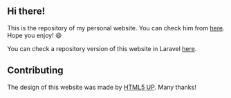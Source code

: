 ## Hi there!

This is the repository of my personal website. You can check him
from [here](https://catarinaamachado.github.io). Hope you enjoy! :smile:

You can check a repository version of this website in Laravel
[here](https://github.com/catarinaamachado/catarinaamachado-laravel-version).


## Contributing

The design of this website was made by [HTML5 UP](https://html5up.net/s).
Many thanks!
